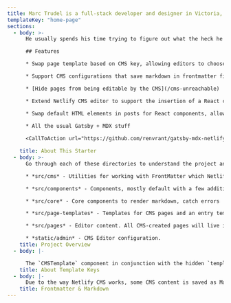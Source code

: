 ```yaml
---
title: Marc Trudel is a full-stack developer and designer in Victoria, British Columbia, Canada.
templateKey: "home-page"
sections:
  - body: >-
      He usually spends his time trying to figure out what the heck he's doing, and playing around with code.

      ## Features

      * Swap page template based on CMS key, allowing editors to choose different page templates

      * Support CMS configurations that save markdown in frontmatter fields with an mdx-enabled markdown renderer component (with example)

      * [Hide pages from being editable by the CMS](/cms-unreachable)

      * Extend Netlify CMS editor to support the insertion of a React component, allowing your editors to include things like buttons or testimonials

      * Swap default HTML elements in posts for React components, allowing for greater control
      
      * All the usual Gatsby + MDX stuff

      <CallToAction url="https://github.com/renvrant/gatsby-mdx-netlify-cms-starter" align="center" bgColor="crimson">Check out the Repo</CallToAction>

    title: About This Starter
  - body: >-
      Go through each of these directories to understand the project and extend from it.

      * *src/cms* - Utilities for working with FrontMatter which Netlify CMS depends on, example previews and example widget registration. This folder also includes a whitelist of components that will be included in the MDX render scope in **cms-components.constants.js**.

      * *src/components* - Components, mostly default with a few additions such as a call to action and a smart link.

      * *src/core* - Core components to render markdown, catch errors

      * *src/page-templates* - Templates for CMS pages and an entry template component that will be used to determine what template should be shown where. Look in particular at **cms-entry.template.js**

      * *src/pages* - Editor content. All CMS-created pages will live in the content directory. Other pages may be modified from the CMS, but cannot be created or deleted.

      * *static/admin* - CMS Editor configuration.
    title: Project Overview
  - body: |-

      The `CMSTemplate` component in conjunction with the hidden `templateKey` var controls which template will be used to render each content page. The `CMSTemplate` component will try to map the value of `templateKey` to a component, and fall back to a default if nothing is found. Please see the component for more details.
    title: About Template Keys
  - body: |-
      Due to the way Netlify CMS works, some CMS content is saved as Markdown `frontmatter` rather than actual markdown. Therefore, fields with a markdown editor will save a raw markdown string. It is up to our templates to correctly parse markdown. For this, we have the core component `<RenderMarkdown>` which will parse MDX upon receiving an MDX string and include supplied React components as appropriate. Under the hood, this uses [@mdx/runtime](https://mdxjs.com/advanced/runtime) so please look there fore configuration details.
    title: Frontmatter & Markdown
---
```


